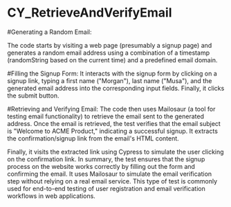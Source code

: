 # CY_RetrieveAndVerifyEmail
#Generating a Random Email:

The code starts by visiting a web page (presumably a signup page) and generates a random email address using a combination of a timestamp (randomString based on the current time) and a predefined email domain.

#Filling the Signup Form:
It interacts with the signup form by clicking on a signup link, typing a first name ("Morgan"), last name ("Musa"), and the generated email address into the corresponding input fields. Finally, it clicks the submit button.

#Retrieving and Verifying Email:
The code then uses Mailosaur (a tool for testing email functionality) to retrieve the email sent to the generated address.
Once the email is retrieved, the test verifies that the email subject is "Welcome to ACME Product," indicating a successful signup.
It extracts the confirmation/signup link from the email's HTML content.

Finally, it visits the extracted link using Cypress to simulate the user clicking on the confirmation link.
In summary, the test ensures that the signup process on the website works correctly by filling out the form and confirming the email. It uses Mailosaur to simulate the email verification step without relying on a real email service. This type of test is commonly used for end-to-end testing of user registration and email verification workflows in web applications.
